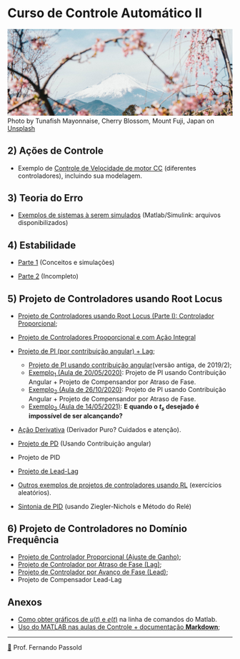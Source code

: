 # Curso de Controle Automático II

![tunafish-mayonnaise-pSIt7op-mds-unsplash.jpg](tunafish-mayonnaise-pSIt7op-mds-unsplash.jpg)Photo by Tunafish Mayonnaise, Cherry Blossom, Mount Fuji, Japan on [Unsplash](https://unsplash.com/photos/pSIt7op-mds)



## 2) Ações de Controle

* Exemplo de [Controle de Velocidade de motor CC](Testes_Velocidade_Motor_CC/modelagem_motor_cc.html) (diferentes controladores), incluindo sua modelagem.



## 3) Teoria do Erro

* [Exemplos de sistemas à serem simulados](Simulink_Erros/Readme.html) (Matlab/Simulink: arquivos disponibilizados)



## 4) Estabilidade

- [Parte 1](estabilidade.html) (Conceitos e simulações)

- [Parte 2](estabilidade2.html) (Incompleto)

  

## 5) Projeto de Controladores usando Root Locus

- [Projeto de Controladores usando Root Locus (Parte I): Controlador Proporcional](projeto_usando_root_locus_parte_1.html);
- [Projeto de Controladores Prooporcional e com Ação Integral](PI_parte1.html)
- [Projeto de PI (por contribuição angular) + Lag](PI_angular_Lag.html);
  - [Projeto de PI usando contribuição angular](projeto_controladores_acao_integral_extendido.html)(versão antiga, de 2019/2);
  - [Exemplo$_1$ (Aula de 20/05/2020)](aula_20_05_2020/aula_20_05_2020.html): Projeto de PI usando Contribuição Angular + Projeto de Compensandor por Atraso de Fase.
  - [Exemplo$_2$ (Aula de 26/10/2020)](2020_2/PI_Lag_aula_26_10_2020.html): Projeto de PI usando Contribuição Angular + Projeto de Compensandor por Atraso de Fase.
  - [Exemplo$_3$ (Aula de 14/05/2021)](controle_2_info_2021_1/aula_14_05_2021.html): **E quando o $t_s$ desejado é impossível de ser alcançando?**
  
- [Ação Derivativa](Acao_Derivativa.html) (Derivador Puro? Cuidados e atenção).
- [Projeto de PD](aula_PD_03out2019.html) (Usando Contribuição angular)
- Projeto de PID
- [Projeto de Lead-Lag](Aula_28_05_2019_lead_lag.html)
- [Outros exemplos de projetos de controladores usando RL](exercicios/exercicios.html) (exercícios aleatórios).
- [Sintonia de PID](8_Ajuste_PID/Sintonia_PIDs_usando_ZN.html) (usando Ziegler-Nichols e Método do Relé)



## 6) Projeto de Controladores no Domínio Frequência

- [Projeto de Controlador Proporcional (Ajuste de Ganho)](projeto_bode_01.html);
- [Projeto de Controlador por Atraso de Fase (Lag)](lag_bode.html);
- [Projeto de Controlador por Avanço de Fase (Lead)](lead_bode.html);
- Projeto de Compensador Lead-Lag



## Anexos

- [Como obter gráficos de $u(t)$ e $e(t)$](Acoes_Controle_Erro/acoes_controle_erro.html) na linha de comandos do Matlab.
- [Uso do MATLAB nas aulas de Controle + documentação **Markdown**](sugestao_uso_matlab_em_controle.html);

------

[🎵](https://soundcloud.com/paolitachan/paul-mccartney-wings-live-and) Prof. Fernando Passold